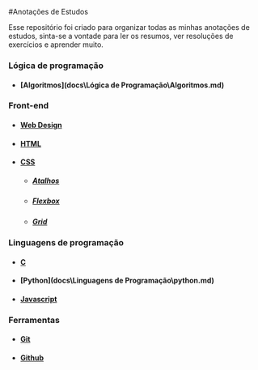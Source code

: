 #Anotações de Estudos

Esse repositório foi criado para organizar todas as minhas anotações de estudos, sinta-se a vontade para ler os resumos, ver resoluções de exercícios e aprender muito.

### Lógica de programação

- #### [Algoritmos](docs\Lógica de Programação\Algoritmos.md)

### Front-end

- #### [Web Design](docs\Front-end\webdesign.md)
- #### [HTML](docs\Front-end\html.md)
- #### [CSS](docs\Front-end\css.md)
  - ##### [Atalhos](docs\Front-end\css-shortcuts.md)
  - ##### [Flexbox](docs\Front-end\flexbox.md)
  - ##### [Grid](docs\Front-end\grid.md)

### Linguagens de programação

- #### [C](https://github.com/levxyca/hello-world.c)
- #### [Python](docs\Linguagens de Programação\python.md)
- #### [Javascript](https://github.com/levxyca/hello-world.js)

### Ferramentas

- #### [Git](docs\Ferramentas\git.md)
- #### [Github](docs\Ferramentas\github.md)
